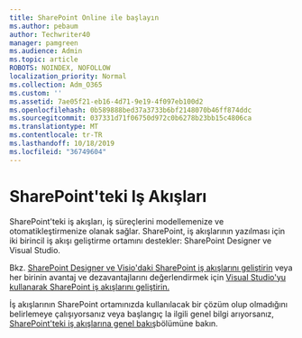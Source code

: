 ```yaml
---
title: SharePoint Online ile başlayın
ms.author: pebaum
author: Techwriter40
manager: pamgreen
ms.audience: Admin
ms.topic: article
ROBOTS: NOINDEX, NOFOLLOW
localization_priority: Normal
ms.collection: Adm_O365
ms.custom: ''
ms.assetid: 7ae05f21-eb16-4d71-9e19-4f097eb100d2
ms.openlocfilehash: 0b589888bed37a3733b6bf2148070b46ff874ddc
ms.sourcegitcommit: 037331d71f06750d972c0b6278b23bb15c4806ca
ms.translationtype: MT
ms.contentlocale: tr-TR
ms.lasthandoff: 10/18/2019
ms.locfileid: "36749604"
---
```

# <a name="workflows-in-sharepoint"></a>SharePoint'teki Iş Akışları

SharePoint'teki iş akışları, iş süreçlerini modellemenize ve otomatikleştirmenize olanak sağlar. SharePoint, iş akışlarının yazılması için iki birincil iş akışı geliştirme ortamını destekler: SharePoint Designer ve Visual Studio. 

Bkz. [SharePoint Designer ve Visio'daki SharePoint iş akışlarını geliştirin](https://docs.microsoft.com/sharepoint/dev/general-development/develop-sharepoint-workflows-using-visual-studio) veya her birinin avantaj ve dezavantajlarını değerlendirmek için [Visual Studio'yu kullanarak SharePoint iş akışlarını geliştirin.](https://docs.microsoft.com/sharepoint/dev/general-development/develop-sharepoint-workflows-using-visual-studio) 

İş akışlarının SharePoint ortamınızda kullanılacak bir çözüm olup olmadığını belirlemeye çalışıyorsanız veya başlangıç la ilgili genel bilgi arıyorsanız, [SharePoint'teki iş akışlarına genel bakış](https://docs.microsoft.com/sharepoint/dev/general-development/get-started-with-workflows-in-sharepoint#overview-of-workflows-in-sharepoint)bölümüne bakın.